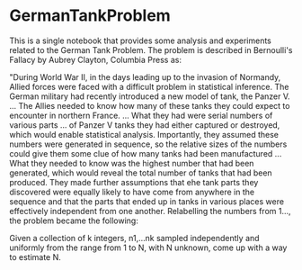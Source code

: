# GermanTankProblem

This is a single notebook that provides some analysis and experiments related to the German Tank Problem. The problem is described in Bernoulli's Fallacy by Aubrey Clayton, Columbia Press as:

"During World War II, in the days leading up to the invasion of Normandy, Allied forces were faced with a difficult problem in statistical inference. The German military had recently introduced a new model of tank, the Panzer V. ... The Allies needed to know how many of these tanks they could expect to encounter in northern France. ... What they had were serial numbers of various parts ... of Panzer V tanks they had either captured or destroyed, which would enable statistical analysis. Importantly, they assumed these numbers were generated in sequence, so the relative sizes of the numbers could give them some clue of how many tanks had been manufactured ... What they needed to know was the highest number that had been generated, which would reveal the total number of tanks that had been produced. They made further assumptions that ehe tank parts they discovered were equally likely to have come from anywhere in the sequence and that the parts that ended up in tanks in various places were effectively independent from one another. Relabelling the numbers from 1..., the problem became the following:

Given a collection of k integers, n1,...nk sampled independently and uniformly from the range from 1 to N, with N unknown, come up with a way to estimate N. 



